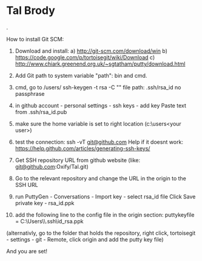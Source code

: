 # Tal Brody
.

How to install Git SCM:
1) Download and install:
a) http://git-scm.com/download/win
b) https://code.google.com/p/tortoisegit/wiki/Download
c) http://www.chiark.greenend.org.uk/~sgtatham/putty/download.html

2) Add Git path to system variable "path": bin and cmd.

3) cmd, go to /users/<user name>
ssh-keygen -t rsa -C "<your email>"
file path: .ssh/rsa_id
no passphrase

4) in github account - personal settings - ssh keys - add key
Paste text from .ssh/rsa_id.pub

5) make sure the home variable is set to right location (c:\users\<your user>)

6) test the connection: ssh -vT git@github.com
Help if it doesnt work: https://help.github.com/articles/generating-ssh-keys/

7) Get SSH repository URL from github website (like: git@github.com:Oxify/Tal.git)

8) Go to the relevant repository and change the URL in the origin to the SSH URL

9) run PuttyGen - Conversations - Import key - select rsa_id file
Click Save private key - rsa_id.ppk

10) add the following line to the config file in the origin section:
puttykeyfile = C:\\Users\\<your user name>\\.ssh\\id_rsa.ppk

(alternativly, go to the folder that holds the repository, right click, tortoisegit - settings -  git - Remote, click origin and add the putty key file)

And you are set!



